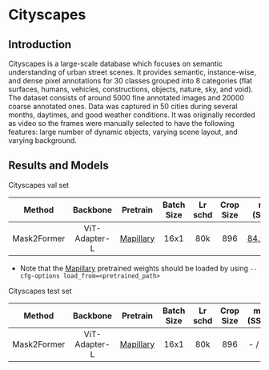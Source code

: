 # Cityscapes

<!-- [ALGORITHM] -->

## Introduction

Cityscapes is a large-scale database which focuses on semantic understanding of urban street scenes. It provides semantic, instance-wise, and dense pixel annotations for 30 classes grouped into 8 categories (flat surfaces, humans, vehicles, constructions, objects, nature, sky, and void). The dataset consists of around 5000 fine annotated images and 20000 coarse annotated ones. Data was captured in 50 cities during several months, daytimes, and good weather conditions. It was originally recorded as video so the frames were manually selected to have the following features: large number of dynamic objects, varying scene layout, and varying background.

## Results and Models

Cityscapes val set

| Method      | Backbone      | Pretrain                                                                                                                         | Batch Size | Lr schd | Crop Size | mIoU (SS/MS)                                                                                                                                                                            | #Param | Config                                                              | Download                                                                                                                                                                                                                                           |
|:-----------:|:-------------:|:--------------------------------------------------------------------------------------------------------------------------------:|:----------:|:-------:|:---------:|:---------------------------------------------------------------------------------------------------------------------------------------------------------------------------------------:|:------:|:-------------------------------------------------------------------:|:--------------------------------------------------------------------------------------------------------------------------------------------------------------------------------------------------------------------------------------------------:|
| Mask2Former | ViT-Adapter-L | [Mapillary](https://github.com/czczup/ViT-Adapter/releases/download/v0.2.3/mask2former_beit_adapter_large_896_80k_mapillary.zip) | 16x1       | 80k     | 896       | [84.9](https://drive.google.com/file/d/1LKy0zz-brCBbKGmUWquadILaBHdDLR6s/view?usp=sharing) / [85.8](https://drive.google.com/file/d/1LSJvK1BPSbzm9eWpKL8Xo7RmYBrd2xux/view?usp=sharing) | 571M   | [config](./mask2former_beit_adapter_large_896_80k_cityscapes_ss.py) | [ckpt](https://github.com/czczup/ViT-Adapter/releases/download/v0.2.3/mask2former_beit_adapter_large_896_80k_cityscapes.zip) \| [log](https://huggingface.co/czczup/ViT-Adapter/raw/main/mask2former_beit_adapter_large_896_80k_cityscapes_ss.log) |

- Note that the [Mapillary](https://github.com/czczup/ViT-Adapter/releases/download/v0.2.3/mask2former_beit_adapter_large_896_80k_mapillary.zip) pretrained weights should be loaded by using `--cfg-options load_from=<pretrained_path>`

Cityscapes test set

| Method      | Backbone      | Pretrain                                                                                                                         | Batch Size | Lr schd | Crop Size | mIoU (SS/MS)                                                                                                                          | #Param | Config                                                              | Download                                                                                                                                                                                                                                           |
|:-----------:|:-------------:|:--------------------------------------------------------------------------------------------------------------------------------:|:----------:|:-------:|:---------:|:-------------------------------------------------------------------------------------------------------------------------------------:|:------:|:-------------------------------------------------------------------:|:--------------------------------------------------------------------------------------------------------------------------------------------------------------------------------------------------------------------------------------------------:|
| Mask2Former | ViT-Adapter-L | [Mapillary](https://github.com/czczup/ViT-Adapter/releases/download/v0.2.3/mask2former_beit_adapter_large_896_80k_mapillary.zip) | 16x1       | 80k     | 896       | - / [85.2](https://www.cityscapes-dataset.com/anonymous-results/?id=0ca6821dc3183ff970bd5266f812df2eaa4519ecb1973ca1308d65a3b546bf27) | 571M   | [config](./mask2former_beit_adapter_large_896_80k_cityscapes_ss.py) | [ckpt](https://github.com/czczup/ViT-Adapter/releases/download/v0.2.3/mask2former_beit_adapter_large_896_80k_cityscapes.zip) \| [log](https://huggingface.co/czczup/ViT-Adapter/raw/main/mask2former_beit_adapter_large_896_80k_cityscapes_ss.log) |
